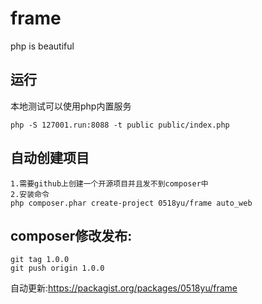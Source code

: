 # frame
php is beautiful

## 运行

本地测试可以使用php内置服务

`php -S 127001.run:8088 -t public public/index.php`

## 自动创建项目
```
1.需要github上创建一个开源项目并且发不到composer中
2.安装命令
php composer.phar create-project 0518yu/frame auto_web
```

## composer修改发布:
```
git tag 1.0.0
git push origin 1.0.0
```

自动更新:https://packagist.org/packages/0518yu/frame